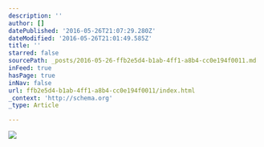 ```yaml
---
description: ''
author: []
datePublished: '2016-05-26T21:07:29.280Z'
dateModified: '2016-05-26T21:01:49.585Z'
title: ''
starred: false
sourcePath: _posts/2016-05-26-ffb2e5d4-b1ab-4ff1-a8b4-cc0e194f0011.md
inFeed: true
hasPage: true
inNav: false
url: ffb2e5d4-b1ab-4ff1-a8b4-cc0e194f0011/index.html
_context: 'http://schema.org'
_type: Article

---
```

![](https://the-grid-user-content.s3-us-west-2.amazonaws.com/11522fc5-1ac0-426b-9d63-bf03fb3172e3.jpg)